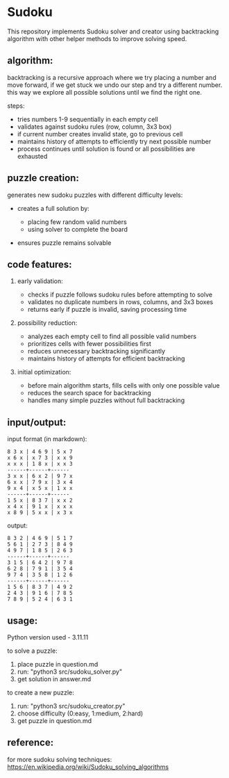 # Sudoku

This repository implements Sudoku solver and creator using backtracking algorithm with other helper methods to improve solving speed.

algorithm:
---------
backtracking is a recursive approach where we try placing a number and move forward, if we get stuck we undo our step and try a different number. this way we explore all possible solutions until we find the right one.

steps:
- tries numbers 1-9 sequentially in each empty cell
- validates against sudoku rules (row, column, 3x3 box)
- if current number creates invalid state, go to previous cell
- maintains history of attempts to efficiently try next possible number
- process continues until solution is found or all possibilities are exhausted

puzzle creation:
--------------
generates new sudoku puzzles with different difficulty levels:
- creates a full solution by:
    - placing few random valid numbers
    - using solver to complete the board

- ensures puzzle remains solvable

code features:
----------------------
1. early validation:
    - checks if puzzle follows sudoku rules before attempting to solve
    - validates no duplicate numbers in rows, columns, and 3x3 boxes
    - returns early if puzzle is invalid, saving processing time

2. possibility reduction:
    - analyzes each empty cell to find all possible valid numbers
    - prioritizes cells with fewer possibilities first
    - reduces unnecessary backtracking significantly
    - maintains history of attempts for efficient backtracking

3. initial optimization:
    - before main algorithm starts, fills cells with only one possible value
    - reduces the search space for backtracking
    - handles many simple puzzles without full backtracking

input/output:
------------
input format (in markdown):
```
8 3 x | 4 6 9 | 5 x 7
x 6 x | x 7 3 | x x 9
x x x | 1 8 x | x x 3
------+------+------
3 x x | 6 x 2 | 9 7 x
6 x x | 7 9 x | 3 x 4
9 x 4 | x 5 x | 1 x x
------+------+------
1 5 x | 8 3 7 | x x 2
x 4 x | 9 1 x | x x x
x 8 9 | 5 x x | x 3 x
```

output:
```
8 3 2 | 4 6 9 | 5 1 7
5 6 1 | 2 7 3 | 8 4 9
4 9 7 | 1 8 5 | 2 6 3
------+------+------
3 1 5 | 6 4 2 | 9 7 8
6 2 8 | 7 9 1 | 3 5 4
9 7 4 | 3 5 8 | 1 2 6
------+------+------
1 5 6 | 8 3 7 | 4 9 2
2 4 3 | 9 1 6 | 7 8 5
7 8 9 | 5 2 4 | 6 3 1
```

usage:
------
Python version used - 3.11.11

to solve a puzzle:
1. place puzzle in question.md
2. run: "python3 src/sudoku_solver.py"
3. get solution in answer.md

to create a new puzzle:
1. run: "python3 src/sudoku_creator.py"
2. choose difficulty (0:easy, 1:medium, 2:hard)
3. get puzzle in question.md


reference:
---------
for more sudoku solving techniques:
https://en.wikipedia.org/wiki/Sudoku_solving_algorithms